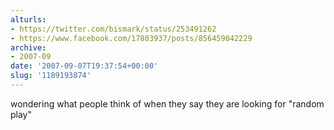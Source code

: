 ```yaml
---
alturls:
- https://twitter.com/bismark/status/253491262
- https://www.facebook.com/17803937/posts/856459042229
archive:
- 2007-09
date: '2007-09-07T19:37:54+00:00'
slug: '1189193874'
---
```


wondering what people think of when they say they are looking for "random play"

